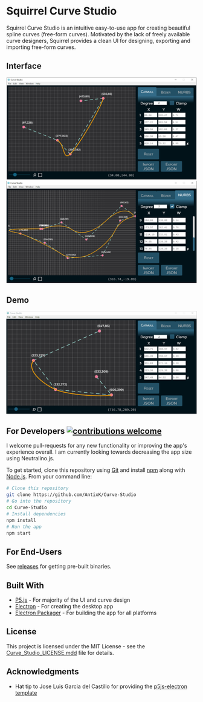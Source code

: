 # Squirrel Curve Studio 

Squirrel Curve Studio is an intuitive easy-to-use app for creating beautiful spline curves (free-form curves). Motivated by the lack of freely available curve designers, Squirrel provides a clean UI for designing, exporting and importing free-form curves. 

## Interface 
<img src="https://github.com/AntixK/Curve-Studio/blob/master/GitHub%20assets/Catmull.PNG" alt="drawing" width="700"/>
<img src="https://github.com/AntixK/Curve-Studio/blob/master/GitHub%20assets/nurbs.PNG" alt="drawing" width="700"/>

## Demo
<img src="https://github.com/AntixK/Curve-Studio/blob/master/GitHub%20assets/Demo.gif" alt="drawing" width="700"/>

## For Developers [![contributions welcome](https://img.shields.io/badge/contributions-welcome-brightgreen.svg?style=flat)](https://github.com/dwyl/esta/issues)
I welcome pull-requests for any new functionality or improving the app's experience overall. I am currently looking towards decreasing the app size using Neutralino.js. 

To get started, clone this repository using [Git](https://git-scm.com) and install [npm](http://npmjs.com) along with [Node.js](https://nodejs.org/en/download/).
From your command line:

```bash
# Clone this repository
git clone https://github.com/AntixK/Curve-Studio
# Go into the repository
cd Curve-Studio
# Install dependencies
npm install
# Run the app
npm start
```

## For End-Users
See [releases](https://github.com/AntixK/Curve-Studio/releases) for getting pre-built binaries.

## Built With

* [P5.js](https://p5js.org) - For majority of the UI and curve design
* [Electron](https://electronjs.org) - For creating the desktop app
* [Electron Packager](https://github.com/electron-userland/electron-packager) - For building the app for all platforms

## License

This project is licensed under the MIT License - see the [Curve_Studio_LICENSE.mdd](Curve_Studio_LICENSE.md) file for details.

## Acknowledgments

* Hat tip to Jose Luis Garcia del Castillo for providing the [p5js-electron template](https://github.com/garciadelcastillo/p5js-electron-templates)


